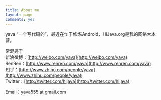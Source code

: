 ```yaml
---
title: About me
layout: page
comments: yes
---
```


yava “一个写代码的”，最近在忙于修炼Android，HiJava.org是我的网络大本营。  


常混迹于  
新浪微博：[http://weibo.com/yava](http://weibo.com/yava)  
RenRen：[http://www.renren.com/yava](http://www.renren.com/yava)  
知乎：[http://www.zhihu.com/people/yava](http://www.zhihu.com/people/yava)  
Twitter：[http://twitter.com/hijava](http://twitter.com/hijava)  


Email：yava555 at gmail.com



